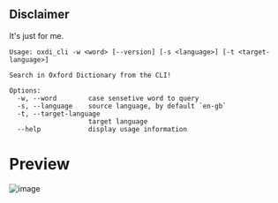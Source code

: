 ## Disclaimer
It's just for me.

```
Usage: oxdi_cli -w <word> [--version] [-s <language>] [-t <target-language>]

Search in Oxford Dictionary from the CLI!

Options:
  -w, --word        case sensetive word to query
  -s, --language    source language, by default `en-gb`
  -t, --target-language
                    target language
  --help            display usage information
```

# Preview
![image](https://raw.githubusercontent.com/knightpp/oxdi/images/oxdi.jpg)

